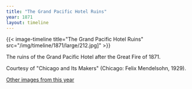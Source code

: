 ```yaml
---
title: "The Grand Pacific Hotel Ruins"
year: 1871
layout: timeline
---
```


{{< image-timeline title="The Grand Pacific Hotel Ruins" src="/img/timeline/1871/large/212.jpg]" >}}
 

The ruins of the Grand Pacific Hotel after the Great Fire of 1871. 

Courtesy of "Chicago and Its Makers" (Chicago: Felix Mendelsohn, 1929).

[Other images from this year](/historical/timeline/1871) 